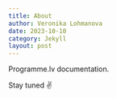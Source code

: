 ```yaml
---
title: About
author: Veronika Lohmanova
date: 2023-10-10
category: Jekyll
layout: post
---
```


Programme.lv documentation.

Stay tuned ✌️
